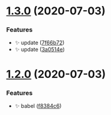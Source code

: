 # [1.3.0](https://github.com/d2-projects/xbrz/compare/v1.2.0...v1.3.0) (2020-07-03)


### Features

* :sparkles: update ([7f66b72](https://github.com/d2-projects/xbrz/commit/7f66b7235fd99ef346eeb20ba04c0320b179d18c))
* :sparkles: update ([3a0514e](https://github.com/d2-projects/xbrz/commit/3a0514e764a61473305f88f54755be5428a4b36e))

# [1.2.0](https://github.com/d2-projects/xbrz/compare/v1.1.0...v1.2.0) (2020-07-03)


### Features

* :sparkles: babel ([f8384c6](https://github.com/d2-projects/xbrz/commit/f8384c6a558934e7776dc6eb56f5f9bb7a4e9e35))
